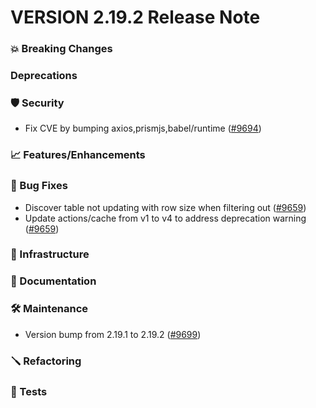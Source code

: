 # VERSION 2.19.2 Release Note

### 💥 Breaking Changes

### Deprecations

### 🛡 Security
 - Fix CVE by bumping axios,prismjs,babel/runtime ([#9694](https://github.com/opensearch-project/OpenSearch-Dashboards/pull/9694))

### 📈 Features/Enhancements

### 🐛 Bug Fixes

 - Discover table not updating with row size when filtering out ([#9659](https://github.com/opensearch-project/OpenSearch-Dashboards/pull/9659))
 - Update actions/cache from v1 to v4 to address deprecation warning ([#9659](https://github.com/opensearch-project/OpenSearch-Dashboards/pull/9659))

### 🚞 Infrastructure

### 📝 Documentation

### 🛠 Maintenance

 - Version bump from 2.19.1 to 2.19.2 ([#9699](https://github.com/opensearch-project/OpenSearch-Dashboards/pull/9699))

### 🪛 Refactoring

### 🔩 Tests
